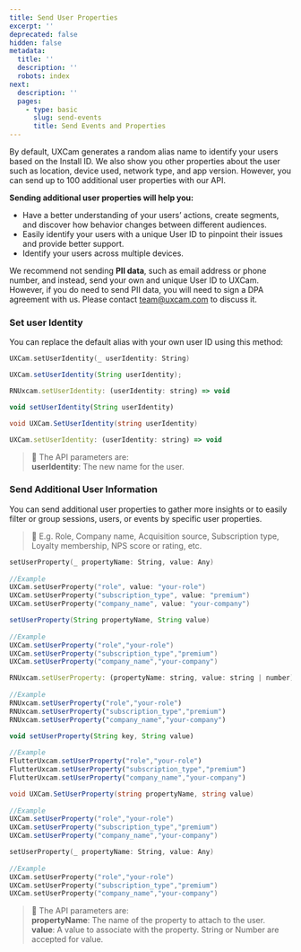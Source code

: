 ```yaml
---
title: Send User Properties
excerpt: ''
deprecated: false
hidden: false
metadata:
  title: ''
  description: ''
  robots: index
next:
  description: ''
  pages:
    - type: basic
      slug: send-events
      title: Send Events and Properties
---
```

By default, UXCam generates a random alias name to identify your users based on the Install ID. We also show you other properties about the user such as location, device used, network type, and app version. However, you can send up to 100 additional user properties with our API. 

**Sending additional user properties will help you:**

* Have a better understanding of your users’ actions, create segments, and discover how behavior changes between different audiences.
* Easily identify your users with a unique User ID to pinpoint their issues and provide better support.
* Identify your users across multiple devices.

We recommend not sending **PII data**, such as email address or phone number, and instead, send your own and unique User ID to UXCam. However, if you do need to send PII data, you will need to sign a DPA agreement with us. Please contact [team@uxcam.com](mailto:team@uxcam.com) to discuss it.

### Set user Identity

You can replace the default alias with your own user ID using this method:

```swift iOS
UXCam.setUserIdentity(_ userIdentity: String)
```
```java Android
UXCam.setUserIdentity(String userIdentity);
```
```javascript React Native
RNUxcam.setUserIdentity: (userIdentity: string) => void
```
```javascript Flutter
void setUserIdentity(String userIdentity)
```
```csharp Xamarin
void UXCam.SetUserIdentity(string userIdentity)
```
```javascript Cordova
UXCam.setUserIdentity: (userIdentity: string) => void
```

> 📘 The API parameters are:\
> **userIdentity**: The new name for the user.

### Send Additional User Information

You can send additional user properties to gather more insights or to easily filter or group sessions, users, or events by specific user properties.

> 📘 E.g.  Role, Company name, Acquisition source, Subscription type, Loyalty membership, NPS score or rating, etc.

```swift iOS
setUserProperty(_ propertyName: String, value: Any)
    
//Example
UXCam.setUserProperty("role", value: "your-role")
UXCam.setUserProperty("subscription_type", value: "premium")
UXCam.setUserProperty("company_name", value: "your-company")
```
```java Android
setUserProperty(String propertyName, String value)
    
//Example
UXCam.setUserProperty("role","your-role")
UXCam.setUserProperty("subscription_type","premium")
UXCam.setUserProperty("company_name","your-company")
```
```javascript React Native
RNUxcam.setUserProperty: (propertyName: string, value: string | number) => void
    
//Example
RNUxcam.setUserProperty("role","your-role")
RNUxcam.setUserProperty("subscription_type","premium")
RNUxcam.setUserProperty("company_name","your-company")
```
```javascript Flutter
void setUserProperty(String key, String value)
    
//Example
FlutterUxcam.setUserProperty("role","your-role")
FlutterUxcam.setUserProperty("subscription_type","premium")
FlutterUxcam.setUserProperty("company_name","your-company")
```
```csharp Xamarin
void UXCam.SetUserProperty(string propertyName, string value)
    
//Example
UXCam.setUserProperty("role","your-role")
UXCam.setUserProperty("subscription_type","premium")
UXCam.setUserProperty("company_name","your-company")
```
```swift Cordova
setUserProperty(_ propertyName: String, value: Any)
    
//Example
UXCam.setUserProperty("role","your-role")
UXCam.setUserProperty("subscription_type","premium")
UXCam.setUserProperty("company_name","your-company")
```

> 📘 The API parameters are:\
> **propertyName**: The name of the property to attach to the user.\
> **value**: A value to associate with the property. String or Number are accepted for value.
